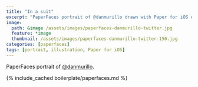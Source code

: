 ```yaml
---
title: "In a suit"
excerpt: "PaperFaces portrait of @danmurillo drawn with Paper for iOS on an iPad."
image: 
  path: &image /assets/images/paperfaces-danmurillo-twitter.jpg 
  feature: *image
  thumbnail: /assets/images/paperfaces-danmurillo-twitter-150.jpg
categories: [paperfaces]
tags: [portrait, illustration, Paper for iOS]
---
```


PaperFaces portrait of [@danmurillo](https://twitter.com/danmurillo).

{% include_cached boilerplate/paperfaces.md %}
